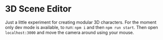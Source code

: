 # 3D Scene Editor

Just a little experiment for creating modular 3D characters.
For the moment only dev mode is available, to run: `npm i` and then `npm run start`.
Then open `localhost:3000` and move the camera around using your mouse.

